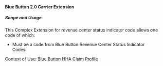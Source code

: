 #### Blue Button 2.0 Carrier Extension


##### Scope and Usage

This Complex Extension for revenue center status indicator code allows one code of which:

* Must be a code from Blue Button Revenue Center Status Indicator Codes.

Context of Use: [Blue Button HHA Claim Profile]({{site.data.structuredefinitions.bluebutton-hha-claim.path}})
